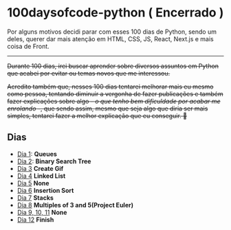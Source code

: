# 100daysofcode-python ( Encerrado )

Por alguns motivos decidi parar com esses 100 dias de Python, sendo um deles, querer dar mais atenção em HTML, CSS, JS, React, Next.js e mais coisa de Front.

---
~~Durante 100 dias, irei buscar aprender sobre diversos assuntos em Python que acabei por evitar ou temas novos que me interessou.~~

~~Acredito também que, nesses 100 dias tentarei melhorar mais eu mesmo como pessoa, tentando diminuir a vergonha de fazer publicações e também fazer explicações sobre algo - *o que tenho bem dificuldade por acabar me enrolando* -, que sendo assim, mesmo que seja algo que diria ser mais simples, tentarei fazer a melhor explicação que eu conseguir. 🚀~~

## Dias

 - [Dia 1](https://github.com/SadS4ndWiCh/100daysofcode-python/tree/main/days/001%20-%20Queues): **Queues**
 - [Dia 2](https://github.com/SadS4ndWiCh/100daysofcode-python/tree/main/days/002%20-%20Binary%20Search%20Tree): **Binary Search Tree**
 - [Dia 3](https://github.com/SadS4ndWiCh/100daysofcode-python/tree/main/days/003%20-%20Create%20Gif) **Create Gif**
 - [Dia 4](https://github.com/SadS4ndWiCh/100daysofcode-python/tree/main/days/004%20-%20Linked%20List) **Linked List**
 - [Dia 5](https://github.com/SadS4ndWiCh/100daysofcode-python/tree/main/days/005%20-%20None) **None**
 - [Dia 6](https://github.com/SadS4ndWiCh/100daysofcode-python/tree/main/days/006%20-%20Insertion%20Sort) **Insertion Sort**
 - [Dia 7](https://github.com/SadS4ndWiCh/100daysofcode-python/tree/main/days/007%20-%20Queue%20Stacks) **Stacks**
 - [Dia 8](https://github.com/SadS4ndWiCh/100daysofcode-python/tree/main/days/008%20-%20Multiples%20of%203%20and%205) **Multiples of 3 and 5(Project Euler)**
 - [Dia 9, 10, 11](https://github.com/SadS4ndWiCh/100daysofcode-python/tree/main/days/009%20-%20010%20-%20011%20-%20None) **None**
 - [Dia 12](https://github.com/SadS4ndWiCh/100daysofcode-python/tree/main/days/012%20-%20Finish) **Finish**
